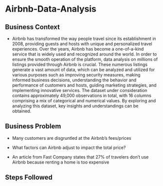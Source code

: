 # Airbnb-Data-Analysis
## Business Context
- Airbnb has transformed the way people travel since its establishment in 2008, providing guests and hosts with unique and personalized travel experiences. Over the years, Airbnb has become a one-of-a-kind service that is widely used and recognized around the world. In order to ensure the smooth operation of the platform, data analysis on millions of listings provided through Airbnb is crucial. These numerous listings generate a vast amount of data, which can be analyzed and utilized for various purposes such as improving security measures, making informed business decisions, understanding the behavior and performance of customers and hosts, guiding marketing strategies, and implementing innovative services. The dataset under consideration contains approximately 49,000 observations in total, with 16 columns comprising a mix of categorical and numerical values. By exploring and analyzing this dataset, key insights and understandings can be obtained.

## Business Problem
- Many customers are disgruntled at the Airbnb’s fees/prices

- What factors can Airbnb adjust to impact the total price?

- An article from Fast Company states that 27% of travelers don’t use Airbnb because renting a home is too expensive

## Steps Followed
